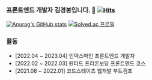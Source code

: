 ### 프론트엔드 개발자 김경봉입니다. 👋 [![Hits](https://hits.seeyoufarm.com/api/count/incr/badge.svg?url=https%3A%2F%2Fgithub.com%2Fkrim45&count_bg=%2379C83D&title_bg=%23555555&icon=&icon_color=%23E7E7E7&title=hits&edge_flat=false)](https://hits.seeyoufarm.com)


<span>[![Anurag's GitHub stats](https://github-readme-stats.vercel.app/api?username=krim45)](https://github.com/krim45/github-readme-stats)</span> <span>[![Solved.ac
프로필](http://mazassumnida.wtf/api/v2/generate_badge?boj=kevinkb)](https://solved.ac/kevinkb)</span>

### 활동

- [2022.04 ~ 2023.04] 인덱스마인 프론트엔드 개발자
- [2022.02 ~ 2022.03] 원티드 프리온보딩 프론트엔드 코스
- [2021.08 ~ 2022.01] 코드스테이츠 웹개발 부트캠프
<!--
**krim45/krim45** is a ✨ _special_ ✨ repository because its `README.md` (this file) appears on your GitHub profile.

Here are some ideas to get you started:

- 🔭 I’m currently working on ...
- 🌱 I’m currently learning ...
- 👯 I’m looking to collaborate on ...
- 🤔 I’m looking for help with ...
- 💬 Ask me about ...
- 📫 How to reach me: ...
- 😄 Pronouns: ...
- ⚡ Fun fact: ...
-->
